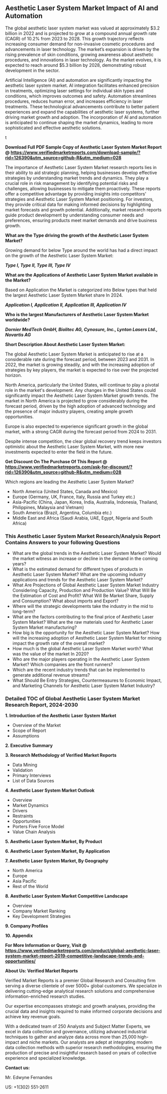 <h2>Aesthetic Laser System Market Impact of AI and Automation</h2><p>The global aesthetic laser system market was valued at approximately $3.2 billion in 2022 and is projected to grow at a compound annual growth rate (CAGR) of 10.2% from 2023 to 2028. This growth trajectory reflects increasing consumer demand for non-invasive cosmetic procedures and advancements in laser technology. The market’s expansion is driven by the rising prevalence of skin conditions, growing awareness about aesthetic procedures, and innovations in laser technology. As the market evolves, it is expected to reach around $5.3 billion by 2028, demonstrating robust development in the sector.</p><p>Artificial Intelligence (AI) and automation are significantly impacting the aesthetic laser system market. AI integration facilitates enhanced precision in treatments, optimizing laser settings for individual skin types and conditions, which improves outcomes and safety. Automation streamlines procedures, reduces human error, and increases efficiency in laser treatments. These technological advancements contribute to better patient experiences and expand the capabilities of aesthetic laser systems, further driving market growth and adoption. The incorporation of AI and automation is anticipated to continue shaping the market dynamics, leading to more sophisticated and effective aesthetic solutions.</p>t</p><p id="" class=""><strong>Download Full PDF Sample Copy of Aesthetic Laser System Market Report @ <a href="https://www.verifiedmarketreports.com/download-sample/?rid=126390&utm_source=github-R&utm_medium=028" target="_blank">https://www.verifiedmarketreports.com/download-sample/?rid=126390&utm_source=github-R&utm_medium=028</a></strong></p><p>The importance of&nbsp;Aesthetic Laser System Market research reports lies in their ability to aid strategic planning, helping businesses develop effective strategies by understanding market trends and dynamics. They play a crucial role in risk management by identifying potential risks and challenges, allowing businesses to mitigate them proactively. These reports offer a competitive advantage by providing insights into competitors' strategies and Aesthetic Laser System Market positioning. For investors, they provide critical data for making informed decisions by highlighting market forecasts and growth potential. Additionally, market research reports guide product development by understanding consumer needs and preferences, ensuring products meet market demands and drive business growth.</p><p><strong>What are the&nbsp;Type driving the growth of the Aesthetic Laser System Market?</strong></p><p id="" class="">Growing demand for below Type around the world has had a direct impact on the growth of the Aesthetic Laser System Market:</p><em><strong>Type I, Type II, Type III, Type IV</strong></em></p><strong>What are the&nbsp;Applications&nbsp;of Aesthetic Laser System Market available in the Market?</strong></p><p id="" class="">Based on Application the Market is categorized into Below types that held the largest Aesthetic Laser System Market share In 2024.</p><em><strong>Application I, Application II, Application III, Application IV</strong></em></p><strong>Who is the largest Manufacturers of Aesthetic Laser System Market worldwide?</strong></p><p><em><strong>Dornier MedTech GmbH, Biolitec AG, Cynosure, Inc., Lynton Lasers Ltd., Novartis AG</strong></em></p><p id="" class=""><strong>Short Description About Aesthetic Laser System Market:</strong></p><p>The global Aesthetic Laser System Market is anticipated to rise at a considerable rate during the forecast period, between 2023 and 2031. In 2022, the market is growing steadily, and with the increasing adoption of strategies by key players, the market is expected to rise over the projected horizon.</p><p>North America, particularly the United States, will continue to play a pivotal role in the market's development. Any changes in the United States could significantly impact the Aesthetic Laser System Market growth trends. The market in North America is projected to grow considerably during the forecast period, driven by the high adoption of advanced technology and the presence of major industry players, creating ample growth opportunities.</p><p>Europe is also expected to experience significant growth in the global market, with a strong CAGR during the forecast period from 2024 to 2031.</p><p>Despite intense competition, the clear global recovery trend keeps investors optimistic about the Aesthetic Laser System Market, with more new investments expected to enter the field in the future.</p><p id="" class=""><strong>Get Discount On The Purchase Of This Report @ <a href="https://www.verifiedmarketreports.com/ask-for-discount/?rid=126390&utm_source=github-R&utm_medium=028" target="_blank">https://www.verifiedmarketreports.com/ask-for-discount/?rid=126390&utm_source=github-R&utm_medium=028</a></strong></p>Which regions are leading the Aesthetic Laser System Market?</p><ul><li>North America (United States, Canada and Mexico)</li><li>Europe (Germany, UK, France, Italy, Russia and Turkey etc.)</li><li>Asia-Pacific (China, Japan, Korea, India, Australia, Indonesia, Thailand, Philippines, Malaysia and Vietnam)</li><li>South America (Brazil, Argentina, Columbia etc.)</li><li>Middle East and Africa (Saudi Arabia, UAE, Egypt, Nigeria and South Africa)</li></ul><h3 id="" class="">This Aesthetic Laser System Market Research/Analysis Report Contains Answers to your following Questions</h3><ul><li>What are the global trends in the Aesthetic Laser System Market? Would the market witness an increase or decline in the demand in the coming years?</li><li>What is the estimated demand for different types of products in Aesthetic Laser System Market? What are the upcoming industry applications and trends for the Aesthetic Laser System Market?</li><li>What Are Projections of Global Aesthetic Laser System Market Industry Considering Capacity, Production and Production Value? What Will Be the Estimation of Cost and Profit? What Will Be Market Share, Supply and Consumption? What about imports and Export?</li><li>Where will the strategic developments take the industry in the mid to long-term?</li><li>What are the factors contributing to the final price of Aesthetic Laser System Market? What are the raw materials used for Aesthetic Laser System Market manufacturing?</li><li>How big is the opportunity for the Aesthetic Laser System Market? How will the increasing adoption of Aesthetic Laser System Market for mining impact the growth rate of the overall market?</li><li>How much is the global Aesthetic Laser System Market worth? What was the value of the market In 2020?</li><li>Who are the major players operating in the Aesthetic Laser System Market? Which companies are the front runners?</li><li>Which are the recent industry trends that can be implemented to generate additional revenue streams?</li><li>What Should Be Entry Strategies, Countermeasures to Economic Impact, and Marketing Channels for Aesthetic Laser System Market Industry?</li></ul><h3 id="" class="">Detailed TOC of Global Aesthetic Laser System Market Research Report, 2024-2030</h3><p id="" class=""><strong>1. Introduction of the Aesthetic Laser System Market</strong></p><ul><li>Overview of the Market</li><li>Scope of Report</li><li>Assumptions</li></ul><p id="" class=""><strong>2. Executive Summary</strong></p><p id="" class=""><strong>3. Research Methodology of Verified Market Reports</strong></p><ul><li>Data Mining</li><li>Validation</li><li>Primary Interviews</li><li>List of Data Sources</li></ul><p id="" class=""><strong>4. Aesthetic Laser System Market Outlook</strong></p><ul><li>Overview</li><li>Market Dynamics</li><li>Drivers</li><li>Restraints</li><li>Opportunities</li><li>Porters Five Force Model</li><li>Value Chain Analysis</li></ul><p id="" class=""><strong>5. Aesthetic Laser System Market, By Product</strong></p><p id="" class=""><strong>6. Aesthetic Laser System Market, By Application</strong></p><p id="" class=""><strong>7. Aesthetic Laser System Market, By Geography</strong></p><ul><li>North America</li><li>Europe</li><li>Asia Pacific</li><li>Rest of the World</li></ul><p id="" class=""><strong>8. Aesthetic Laser System Market Competitive Landscape</strong></p><ul><li>Overview</li><li>Company Market Ranking</li><li>Key Development Strategies</li></ul><p id="" class=""><strong>9. Company Profiles</strong></p><p id="" class=""><strong>10. Appendix</strong></p><p id="" class=""><strong>For More Information or Query, Visit @ <a href="https://www.verifiedmarketreports.com/product/global-aesthetic-laser-system-market-report-2019-competitive-landscape-trends-and-opportunities/" target="_blank">https://www.verifiedmarketreports.com/product/global-aesthetic-laser-system-market-report-2019-competitive-landscape-trends-and-opportunities/</a></strong></p><p id="" class=""><strong>About Us: Verified Market Reports</strong></p><p id="" class="">Verified Market Reports is a premier Global Research and Consulting firm serving a diverse clientele of over 5000+ global customers. We specialize in delivering cutting-edge analytical research solutions and comprehensive information-enriched research studies.</p><p id="" class="">Our expertise encompasses strategic and growth analyses, providing the crucial data and insights required to make informed corporate decisions and achieve key revenue goals.</p><p id="" class="">With a dedicated team of 250 Analysts and Subject Matter Experts, we excel in data collection and governance, utilizing advanced industrial techniques to gather and analyze data across more than 25,000 high-impact and niche markets. Our analysts are adept at integrating modern data collection methods with superior research methodologies, ensuring the production of precise and insightful research based on years of collective experience and specialized knowledge.</p><p id="" class=""><strong>Contact us:</strong></p><p id="" class="">Mr. Edwyne Fernandes</p><p id="" class="">US: +1(302) 551-2611</p>